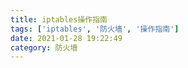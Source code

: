 ```yaml
---
title: iptables操作指南
tags: ['iptables', '防火墙', '操作指南']
date: 2021-01-28 19:22:49
category: 防火墙
---
```


